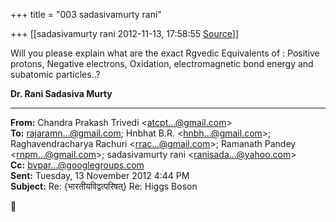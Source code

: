 +++
title = "003 sadasivamurty rani"

+++
[[sadasivamurty rani	2012-11-13, 17:58:55 [Source](https://groups.google.com/g/bvparishat/c/9gAxxf57u8s)]]



Will you please explain what are the exact Rgvedic Equivalents of : Positive protons, Negative electrons, Oxidation, electromagnetic bond energy and subatomic particles..?  



**Dr. Rani Sadasiva Murty**

  

------------------------------------------------------------------------

**From:** Chandra Prakash Trivedi \<[atcpt...@gmail.com]()\>  
**To:** [rajaramn...@gmail.com](); Hnbhat B.R. \<[hnbh...@gmail.com]()\>; Raghavendracharya Rachuri \<[rrac...@gmail.com]()\>; Ramanath Pandey \<[rnpm...@gmail.com]()\>; sadasivamurty rani \<[ranisada...@yahoo.com]()\>  
**Cc:** [bvpar...@googlegroups.com]()  
**Sent:** Tuesday, 13 November 2012 4:44 PM  
**Subject:** Re: {भारतीयविद्वत्परिषत्} Re: Higgs Boson  



